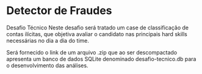 # Detector de Fraudes

Desafio Técnico
Neste desafio será tratado um case de classificação de contas ilícitas, que objetiva avaliar o candidato nas principais hard skills necessárias no dia a dia do time.

Será fornecido o link de um arquivo .zip que ao ser descompactado apresenta um banco de dados SQLite denominado desafio-tecnico.db para o desenvolvimento das análises.
